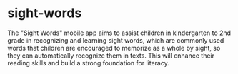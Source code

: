 # sight-words
The "Sight Words" mobile app aims to assist children in kindergarten to 2nd grade in recognizing and learning sight words, which are commonly used words that children are encouraged to memorize as a whole by sight, so they can automatically recognize them in texts. This will enhance their reading skills and build a strong foundation for literacy.
